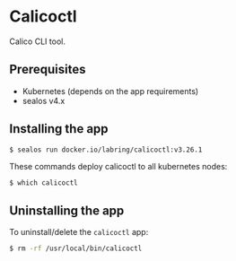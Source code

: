 # Calicoctl

Calico CLI tool.

## Prerequisites

- Kubernetes (depends on the app requirements)
- sealos v4.x

## Installing the app

```
$ sealos run docker.io/labring/calicoctl:v3.26.1
```

These commands deploy calicoctl to all kubernetes nodes:

```bash
$ which calicoctl
```

## Uninstalling the app

To uninstall/delete the `calicoctl` app:

```bash
$ rm -rf /usr/local/bin/calicoctl
```
